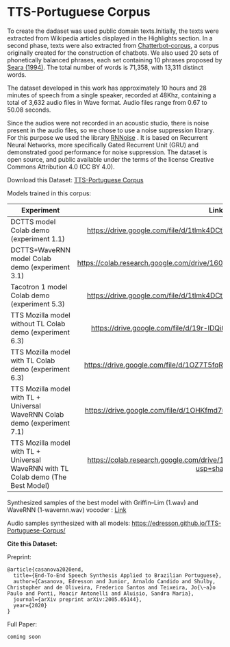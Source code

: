 # TTS-Portuguese Corpus
To create the dadaset was used public domain texts.Initially, the texts were extracted from Wikipedia articles displayed in the Highlights section. In a second phase, texts were also extracted from  [Chatterbot-corpus](https://github.com/gunthercox/chatterbot-corpus/tree/master/chatterbot\_corpus/data/portuguese), a corpus originally created for the construction of chatbots. We also used 20 sets of phonetically balanced phrases, each set containing 10 phrases proposed by [Seara (1994)](https://repositorio.ufsc.br/bitstream/handle/123456789/112119/98594.pdf?sequence=1). The total number of words is 71,358, with 13,311 distinct words.

The dataset developed in this work has approximately 10 hours and 28 minutes of speech from a single speaker, recorded at 48Khz, containing a total of 3,632 audio files in Wave format. Audio files range from 0.67 to 50.08 seconds.

Since the audios were not recorded in an acoustic studio, there is noise present in the audio files, so we chose to use a noise suppression library. For this purpose we used the library [RNNoise](https://github.com/xiph/rnnoise) . It is based on Recurrent Neural Networks, more specifically Gated Recurrent Unit (GRU)  and demonstrated good performance for noise suppression. The dataset is open source, and public available under the terms of the license Creative Commons Attribution 4.0 (CC BY 4.0).

Download this Dataset: [TTS-Portuguese Corpus](https://www.dropbox.com/s/ohpc7epowv9ct7o/TTS-Portuguese-Corpus.zip?dl=0)

Models trained in this corpus:

| Experiment        |Link |
| ------------- |:------:|
| DCTTS model Colab demo (experiment 1.1) | https://drive.google.com/file/d/1tlmk4DCtYgvUUcJgOPHXPw9o2ysnbVbg/view  |
| DCTTS+WaveRNN model Colab demo (experiment 3.1) | https://colab.research.google.com/drive/160GFTlTUWBx8UiC_mzAy4HdBO2XU8Rn5 |
| Tacotron 1 model Colab demo (experiment 5.3) | https://drive.google.com/file/d/1tlmk4DCtYgvUUcJgOPHXPw9o2ysnbVbg/view  |
| TTS Mozilla model without  TL   Colab demo (experiment 6.3) | https://drive.google.com/file/d/19r-IDQiG1FmcmSOlIStGl6u_H3kFJQKk/view  |
| TTS Mozilla model with TL  Colab demo (experiment 6.3) | https://drive.google.com/file/d/1OZ7T5fqR-QPyN5O6HFetkOeHNCKbdGsA/view  |
| TTS Mozilla model with TL + Universal WaveRNN  Colab demo (experiment 7.1) | https://drive.google.com/file/d/1OHKfmd7uqJ7FyMYkKBFCyT0sXkLm21zv/view |
|TTS Mozilla model with TL + Universal WaveRNN with TL  Colab demo (The Best Model) |https://colab.research.google.com/drive/1b5Yo0sghajCrjftolN0LbArZzar7fd01?usp=sharing |

Synthesized samples of the best model with Griffin–Lim (1.wav) and WaveRNN (1-wavernn.wav) vocoder : [Link](https://soundcloud.com/user-797601460/sets/tts-mozilla-trained-in-tts-portuguese-corpus-with-wavernn-and-griffinlim-vocoders)


Audio samples synthesized with all models: https://edresson.github.io/TTS-Portuguese-Corpus/


**Cite this Dataset:**

Preprint:

```
@article{casanova2020end,
  title={End-To-End Speech Synthesis Applied to Brazilian Portuguese},
  author={Casanova, Edresson and Junior, Arnaldo Candido and Shulby, Christopher and de Oliveira, Frederico Santos and Teixeira, Jo{\~a}o Paulo and Ponti, Moacir Antonelli and Aluisio, Sandra Maria},
  journal={arXiv preprint arXiv:2005.05144},
  year={2020}
}

```

Full Paper:
```
coming soon
```
